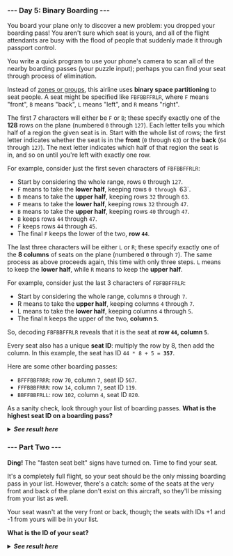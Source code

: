 ﻿### --- Day 5: Binary Boarding ---

You board your plane only to discover a new problem: you dropped your
boarding pass! You aren't sure which seat is yours, and all of the flight 
attendants are busy with the flood of people that suddenly made it through
passport control.

You write a quick program to use your phone's camera to scan all of the 
nearby boarding passes (your puzzle input); perhaps you can find your seat 
through process of elimination.

Instead of [zones or groups](https://www.youtube.com/watch?v=oAHbLRjF0vo), this airline uses **binary space partitioning** to
seat people. A seat might be specified like `FBFBBFFRLR`, where `F` means
"front", `B` means "back", `L` means "left", and `R` means "right".

The first 7 characters will either be `F` or `B`; these specify exactly one of 
the **128** rows on the plane (numbered `0` through `127`). Each letter tells you
which half of a region the given seat is in. Start with the whole list of
rows; the first letter indicates whether the seat is in the **front** (`0` 
through `63`) or the **back** (`64` through `127`). The next letter indicates which 
half of that region the seat is in, and so on until you're left with exactly one row.

For example, consider just the first seven characters of `FBFBBFFRLR`:

- Start by considering the whole range, rows `0` through `127`.
- `F` means to take the **lower half**, keeping rows `0 through `63`.
- `B` means to take the **upper half**, keeping rows `32` through `63`.
- `F` means to take the **lower half**, keeping rows `32` through `47`.
- `B` means to take the **upper half**, keeping rows `40` through `47`.
- `B` keeps rows `44` through `47`.
- `F` keeps rows `44` through `45`.
- The final `F` keeps the lower of the two, **row `44`**.

The last three characters will be either `L` or `R`; these specify exactly one 
of the **8 columns** of seats on the plane (numbered `0` through `7`). The same
process as above proceeds again, this time with only three steps. `L` means
to keep the **lower half**, while `R` means to keep the **upper half**.

For example, consider just the last 3 characters of `FBFBBFFRLR`:

- Start by considering the whole range, columns `0` through `7`.
- R means to take the **upper half**, keeping columns `4` through `7`.
- L means to take the **lower half**, keeping columns `4` through `5`.
- The final `R` keeps the upper of the two, **column `5`**.

So, decoding `FBFBBFFRLR` reveals that it is the seat at **row `44`, column `5`**.

Every seat also has a unique **seat ID**: multiply the row by 8, then add the 
column. In this example, the seat has ID `44 * 8 + 5 = `**`357`**.

Here are some other boarding passes:

- `BFFFBBFRRR`: row `70`, column `7`, seat ID `567`.
- `FFFBBBFRRR`: row `14`, column `7`, seat ID `119`.
- `BBFFBBFRLL`: row `102`, column `4`, seat ID `820`.

As a sanity check, look through your list of boarding passes. **What is the 
highest seat ID on a boarding pass?**

<details>
  <summary><strong><em>See result here</em></strong></summary>
	Your puzzle answer was <strong><em>947</em></strong>.
</details>

### --- Part Two ---

**Ding!** The "fasten seat belt" signs have turned on. Time to find your seat.

It's a completely full flight, so your seat should be the only missing
boarding pass in your list. However, there's a catch: some of the seats at
the very front and back of the plane don't exist on this aircraft, so
they'll be missing from your list as well.

Your seat wasn't at the very front or back, though; the seats with IDs +1 
and -1 from yours will be in your list.

**What is the ID of your seat?**

<details>
  <summary><strong><em>See result here</em></strong></summary>
	Your puzzle answer was <strong><em>636</em></strong>.
</details>
